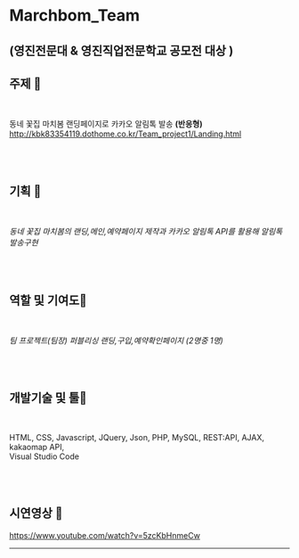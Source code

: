 # Marchbom_Team
## (영진전문대 & 영진직업전문학교 공모전 **대상** )


## 주제 🧡

<br/>

동네 꽃집 마치봄 랜딩페이지로 카카오 알림톡 발송 **(반응형)**
http://kbk83354119.dothome.co.kr/Team_project1/Landing.html

<br/> <br/>

## 기획 💛

<br/>

_동네 꽃집 마치봄의 랜딩,메인,예약페이지 제작과 카카오 알림톡 API를 활용해 알림톡 발송구현_

<br/> <br/>

## 역할 및 기여도💚

<br/>
 
_팀 프로젝트(팀장) 퍼블리싱 랜딩,구입,예약확인페이지 (2명중 1명)_
 
<br/> <br/>
 
## 개발기술 및 툴💙
 
<br/>
 
HTML,   CSS,   Javascript,   JQuery,   Json,   PHP,   MySQL,   REST:API,   AJAX,   kakaomap API,   
Visual Studio Code
 
<br/> <br/>

## 시연영상 💜
https://www.youtube.com/watch?v=5zcKbHnmeCw
 
---------------------------------------

